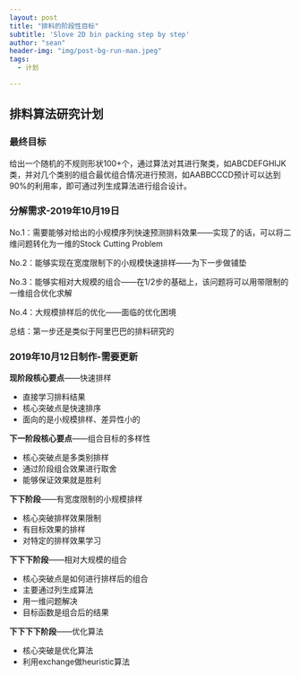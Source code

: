 ```yaml
---
layout: post
title: "排料的阶段性目标"
subtitle: 'Slove 2D bin packing step by step'
author: "sean"
header-img: "img/post-bg-run-man.jpeg"
tags:
  - 计划

---
```




## 排料算法研究计划

### 最终目标

给出一个随机的不规则形状100+个，通过算法对其进行聚类，如ABCDEFGHIJK类，并对几个类别的组合最优组合情况进行预测，如AABBCCCD预计可以达到90%的利用率，即可通过列生成算法进行组合设计。

### 分解需求-2019年10月19日

No.1：需要能够对给出的小规模序列快速预测排料效果——实现了的话，可以将二维问题转化为一维的Stock Cutting Problem

No.2：能够实现在宽度限制下的小规模快速排样——为下一步做铺垫

No.3：能够实相对大规模的组合——在1/2步的基础上，该问题将可以用带限制的一维组合优化求解

No.4：大规模排样后的优化——面临的优化困境

总结：第一步还是类似于阿里巴巴的排料研究的



### 2019年10月12日制作-需要更新

**现阶段核心要点**——快速排样

- 直接学习排料结果
- 核心突破点是快速排序
- 面向的是小规模排样、差异性小的



**下一阶段核心要点**——组合目标的多样性

- 核心突破点是多类别排样
- 通过阶段组合效果进行取舍
- 能够保证效果就是胜利



**下下阶段**——有宽度限制的小规模排样

- 核心突破排样效果限制
- 有目标效果的排样
- 对特定的排样效果学习



**下下下阶段**——相对大规模的组合

- 核心突破点是如何进行排样后的组合
- 主要通过列生成算法
- 用一维问题解决
- 目标函数是组合后的结果



**下下下下阶段**——优化算法

- 核心突破是优化算法
- 利用exchange做heuristic算法